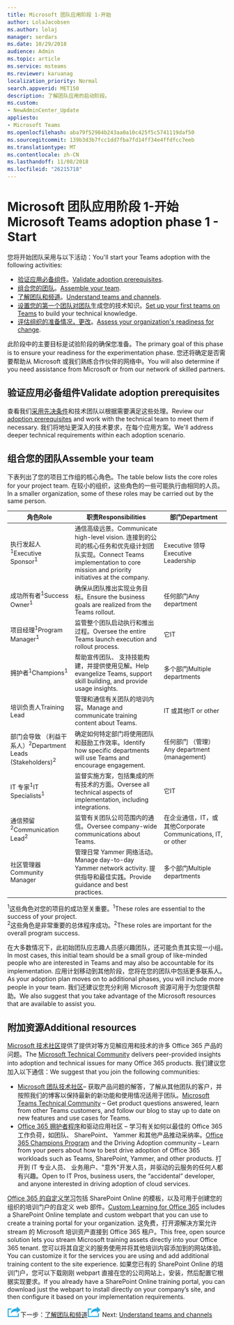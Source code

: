 ```yaml
---
title: Microsoft 团队应用阶段 1-开始
author: LolaJacobsen
ms.author: lolaj
manager: serdars
ms.date: 10/29/2018
audience: Admin
ms.topic: article
ms.service: msteams
ms.reviewer: karuanag
localization_priority: Normal
search.appverid: MET150
description: 了解团队应用的启动阶段。
ms.custom:
- NewAdminCenter_Update
appliesto:
- Microsoft Teams
ms.openlocfilehash: aba79f52984b243aa0a10c425f5c5741119daf50
ms.sourcegitcommit: 139b3d3b7fcc1dd7fba7fd14ff34e4ffdfcc7eeb
ms.translationtype: MT
ms.contentlocale: zh-CN
ms.lasthandoff: 11/08/2018
ms.locfileid: "26215718"
---
```

# <a name="microsoft-teams-adoption-phase-1---start"></a><span data-ttu-id="9c3ea-103">Microsoft 团队应用阶段 1-开始</span><span class="sxs-lookup"><span data-stu-id="9c3ea-103">Microsoft Teams adoption phase 1 - Start</span></span>

<span data-ttu-id="9c3ea-104">您将开始团队采用与以下活动：</span><span class="sxs-lookup"><span data-stu-id="9c3ea-104">You'll start your Teams adoption with the following activities:</span></span>

- <span data-ttu-id="9c3ea-105">[验证应用必备组件](#validate-adoption-prerequisites)。</span><span class="sxs-lookup"><span data-stu-id="9c3ea-105">[Validate adoption prerequisites](#validate-adoption-prerequisites).</span></span>
- <span data-ttu-id="9c3ea-106">[组合您的团队](#assemble-your-team)。</span><span class="sxs-lookup"><span data-stu-id="9c3ea-106">[Assemble your team](#assemble-your-team).</span></span>
- <span data-ttu-id="9c3ea-107">[了解团队和频道](teams-adoption-understand-teams-and-channels.md)。</span><span class="sxs-lookup"><span data-stu-id="9c3ea-107">[Understand teams and channels](teams-adoption-understand-teams-and-channels.md).</span></span>
- <span data-ttu-id="9c3ea-108">[设置您的第一个团队对团队](teams-adoption-your-first-teams.md)生成您的技术知识。</span><span class="sxs-lookup"><span data-stu-id="9c3ea-108">[Set up your first teams on Teams](teams-adoption-your-first-teams.md) to build your technical knowledge.</span></span>
- <span data-ttu-id="9c3ea-109">[评估组织的准备情况，更改](teams-adoption-assess-readiness.md)。</span><span class="sxs-lookup"><span data-stu-id="9c3ea-109">[Assess your organization's readiness for change](teams-adoption-assess-readiness.md).</span></span>

<span data-ttu-id="9c3ea-110">此阶段中的主要目标是试验阶段的确保您准备。</span><span class="sxs-lookup"><span data-stu-id="9c3ea-110">The primary goal of this phase is to ensure your readiness for the experimentation phase.</span></span> <span data-ttu-id="9c3ea-111">您还将确定是否需要帮助从 Microsoft 或我们熟练合作伙伴的网络中。</span><span class="sxs-lookup"><span data-stu-id="9c3ea-111">You will also determine if you need assistance from Microsoft or from our network of skilled partners.</span></span>  

## <a name="validate-adoption-prerequisites"></a><span data-ttu-id="9c3ea-112">验证应用必备组件</span><span class="sxs-lookup"><span data-stu-id="9c3ea-112">Validate adoption prerequisites</span></span>

<span data-ttu-id="9c3ea-113">查看我们[采用先决条件](teams-adoption-get-started.md#adoption-prerequisites)和技术团队以根据需要满足这些处理。</span><span class="sxs-lookup"><span data-stu-id="9c3ea-113">Review our [adoption prerequisites](teams-adoption-get-started.md#adoption-prerequisites) and work with the technical team to meet them if necessary.</span></span> <span data-ttu-id="9c3ea-114">我们将地址更深入的技术要求，在每个应用方案。</span><span class="sxs-lookup"><span data-stu-id="9c3ea-114">We'll address deeper technical requirements within each adoption scenario.</span></span>

## <a name="assemble-your-team"></a><span data-ttu-id="9c3ea-115">组合您的团队</span><span class="sxs-lookup"><span data-stu-id="9c3ea-115">Assemble your team</span></span>

<span data-ttu-id="9c3ea-116">下表列出了您的项目工作组的核心角色。</span><span class="sxs-lookup"><span data-stu-id="9c3ea-116">The table below lists the core roles for your project team.</span></span> <span data-ttu-id="9c3ea-117">在较小的组织，这些角色的一些可能执行由相同的人员。</span><span class="sxs-lookup"><span data-stu-id="9c3ea-117">In a smaller organization, some of these roles may be carried out by the same person.</span></span>

| <span data-ttu-id="9c3ea-118">角色</span><span class="sxs-lookup"><span data-stu-id="9c3ea-118">Role</span></span> | <span data-ttu-id="9c3ea-119">职责</span><span class="sxs-lookup"><span data-stu-id="9c3ea-119">Responsibilities</span></span> | <span data-ttu-id="9c3ea-120">部门</span><span class="sxs-lookup"><span data-stu-id="9c3ea-120">Department</span></span> |
| ---- | ---------------- | ---------- |
| <span data-ttu-id="9c3ea-121">执行发起人<sup>1</sup></span><span class="sxs-lookup"><span data-stu-id="9c3ea-121">Executive Sponsor<sup>1</sup></span></span> | <span data-ttu-id="9c3ea-122">通信高级远景。</span><span class="sxs-lookup"><span data-stu-id="9c3ea-122">Communicate high-level vision.</span></span> <span data-ttu-id="9c3ea-123">连接到的公司的核心任务和优先级计划团队实现。</span><span class="sxs-lookup"><span data-stu-id="9c3ea-123">Connect Teams implementation to core mission and priority initiatives at the company.</span></span> | <span data-ttu-id="9c3ea-124">Executive 领导</span><span class="sxs-lookup"><span data-stu-id="9c3ea-124">Executive Leadership</span></span> |
| <span data-ttu-id="9c3ea-125">成功所有者<sup>1</sup></span><span class="sxs-lookup"><span data-stu-id="9c3ea-125">Success Owner<sup>1</sup></span></span> | <span data-ttu-id="9c3ea-126">确保从团队推出实现业务目标。</span><span class="sxs-lookup"><span data-stu-id="9c3ea-126">Ensure the business goals are realized from the Teams rollout.</span></span> | <span data-ttu-id="9c3ea-127">任何部门</span><span class="sxs-lookup"><span data-stu-id="9c3ea-127">Any department</span></span> |
| <span data-ttu-id="9c3ea-128">项目经理<sup>1</sup></span><span class="sxs-lookup"><span data-stu-id="9c3ea-128">Program Manager<sup>1</sup></span></span> | <span data-ttu-id="9c3ea-129">监管整个团队启动执行和推出过程。</span><span class="sxs-lookup"><span data-stu-id="9c3ea-129">Oversee the entire Teams launch execution and rollout process.</span></span> | <span data-ttu-id="9c3ea-130">它</span><span class="sxs-lookup"><span data-stu-id="9c3ea-130">IT</span></span> |
| <span data-ttu-id="9c3ea-131">拥护者<sup>1</sup></span><span class="sxs-lookup"><span data-stu-id="9c3ea-131">Champions<sup>1</sup></span></span> | <span data-ttu-id="9c3ea-132">帮助宣传团队、 支持技能构建，并提供使用见解。</span><span class="sxs-lookup"><span data-stu-id="9c3ea-132">Help evangelize Teams, support skill building, and provide usage insights.</span></span> | <span data-ttu-id="9c3ea-133">多个部门</span><span class="sxs-lookup"><span data-stu-id="9c3ea-133">Multiple departments</span></span> |
| <span data-ttu-id="9c3ea-134">培训负责人</span><span class="sxs-lookup"><span data-stu-id="9c3ea-134">Training Lead</span></span> | <span data-ttu-id="9c3ea-135">管理和通信有关团队的培训内容。</span><span class="sxs-lookup"><span data-stu-id="9c3ea-135">Manage and communicate training content about Teams.</span></span> | <span data-ttu-id="9c3ea-136">IT 或其他</span><span class="sxs-lookup"><span data-stu-id="9c3ea-136">IT or other</span></span> |
| <span data-ttu-id="9c3ea-137">部门会导致 （利益干系人）<sup>2</sup></span><span class="sxs-lookup"><span data-stu-id="9c3ea-137">Department Leads (Stakeholders)<sup>2</sup></span></span> | <span data-ttu-id="9c3ea-138">确定如何特定部门将使用团队和鼓励工作效率。</span><span class="sxs-lookup"><span data-stu-id="9c3ea-138">Identify how specific departments will use Teams and encourage engagement.</span></span> | <span data-ttu-id="9c3ea-139">任何部门 （管理）</span><span class="sxs-lookup"><span data-stu-id="9c3ea-139">Any department (management)</span></span> |
| <span data-ttu-id="9c3ea-140">IT 专家<sup>1</sup></span><span class="sxs-lookup"><span data-stu-id="9c3ea-140">IT Specialists<sup>1</sup></span></span> | <span data-ttu-id="9c3ea-141">监督实施方案，包括集成的所有技术的方面。</span><span class="sxs-lookup"><span data-stu-id="9c3ea-141">Oversee all technical aspects of implementation, including integrations.</span></span> | <span data-ttu-id="9c3ea-142">它</span><span class="sxs-lookup"><span data-stu-id="9c3ea-142">IT</span></span> |
| <span data-ttu-id="9c3ea-143">通信预留<sup>2</sup></span><span class="sxs-lookup"><span data-stu-id="9c3ea-143">Communication Lead<sup>2</sup></span></span> | <span data-ttu-id="9c3ea-144">监管有关团队公司范围内的通信。</span><span class="sxs-lookup"><span data-stu-id="9c3ea-144">Oversee company-wide communications about Teams.</span></span> | <span data-ttu-id="9c3ea-145">在企业通信，IT，或其他</span><span class="sxs-lookup"><span data-stu-id="9c3ea-145">Corporate Communications, IT, or other</span></span> |
| <span data-ttu-id="9c3ea-146">社区管理器</span><span class="sxs-lookup"><span data-stu-id="9c3ea-146">Community Manager</span></span> | <span data-ttu-id="9c3ea-147">管理日常 Yammer 网络活动。</span><span class="sxs-lookup"><span data-stu-id="9c3ea-147">Manage day-to-day Yammer network activity.</span></span> <span data-ttu-id="9c3ea-148">提供指导和最佳实践。</span><span class="sxs-lookup"><span data-stu-id="9c3ea-148">Provide guidance and best practices.</span></span> | <span data-ttu-id="9c3ea-149">多个部门</span><span class="sxs-lookup"><span data-stu-id="9c3ea-149">Multiple departments</span></span> |

<span data-ttu-id="9c3ea-150"><sup>1</sup>这些角色对您的项目的成功至关重要。</span><span class="sxs-lookup"><span data-stu-id="9c3ea-150"><sup>1</sup>These roles are essential to the success of your project.</span></span></br>
<span data-ttu-id="9c3ea-151"><sup>2</sup>这些角色是非常重要的总体程序成功。</span><span class="sxs-lookup"><span data-stu-id="9c3ea-151"><sup>2</sup>These roles are important for the overall program success.</span></span>

<span data-ttu-id="9c3ea-152">在大多数情况下，此初始团队应志趣人员感兴趣团队，还可能负责其实现一小组。</span><span class="sxs-lookup"><span data-stu-id="9c3ea-152">In most cases, this initial team should be a small group of like-minded people who are interested in Teams and may also be accountable for its implementation.</span></span> <span data-ttu-id="9c3ea-153">应用计划移动到其他阶段，您将在您的团队中包括更多联系人。</span><span class="sxs-lookup"><span data-stu-id="9c3ea-153">As your adoption plan moves on to additional phases, you will include more people in your team.</span></span> <span data-ttu-id="9c3ea-154">我们还建议您充分利用 Microsoft 资源可用于为您提供帮助。</span><span class="sxs-lookup"><span data-stu-id="9c3ea-154">We also suggest that you take advantage of the Microsoft resources that are available to assist you.</span></span> 

## <a name="additional-resources"></a><span data-ttu-id="9c3ea-155">附加资源</span><span class="sxs-lookup"><span data-stu-id="9c3ea-155">Additional resources</span></span>

<span data-ttu-id="9c3ea-156">[Microsoft 技术社区](https://aka.ms/TechCommunity)提供了提供对等方见解应用和技术的许多 Office 365 产品的问题。</span><span class="sxs-lookup"><span data-stu-id="9c3ea-156">The [Microsoft Technical Community](https://aka.ms/TechCommunity) delivers peer-provided insights into adoption and technical issues for many Office 365 products.</span></span> <span data-ttu-id="9c3ea-157">我们建议您加入以下通信：</span><span class="sxs-lookup"><span data-stu-id="9c3ea-157">We suggest that you join the following communities:</span></span>

- <span data-ttu-id="9c3ea-158">[Microsoft 团队技术社区](https://aka.ms/TeamsCommunity)– 获取产品问题的解答，了解从其他团队的客户，并按照我们的博客以保持最新的新功能和使用情况适用于团队。</span><span class="sxs-lookup"><span data-stu-id="9c3ea-158">[Microsoft Teams Technical Community](https://aka.ms/TeamsCommunity) – Get product questions answered, learn from other Teams customers, and follow our blog to stay up to date on new features and use cases for Teams.</span></span> 
- <span data-ttu-id="9c3ea-159">[Office 365 拥护者程序](https://aka.ms/O365Champions)和驱动应用社区 – 学习有关如何以最佳的 Office 365 工作负荷，如团队、 SharePoint、 Yammer 和其他产品推动采纳率。</span><span class="sxs-lookup"><span data-stu-id="9c3ea-159">[Office 365 Champions Program](https://aka.ms/O365Champions) and the Driving Adoption community – Learn from your peers about how to best drive adoption of Office 365 workloads such as Teams, SharePoint, Yammer, and other products.</span></span> <span data-ttu-id="9c3ea-160">打开到 IT 专业人员、 业务用户、"意外"开发人员，并驱动的云服务的任何人都有兴趣。</span><span class="sxs-lookup"><span data-stu-id="9c3ea-160">Open to IT Pros, business users, the “accidental” developer, and anyone interested in driving adoption of cloud services.</span></span>  

<span data-ttu-id="9c3ea-161">[Office 365 的自定义学习](https://aka.ms/CLO365)包括 SharePoint Online 的模板，以及可用于创建您的组织的培训门户的自定义 web 部件。</span><span class="sxs-lookup"><span data-stu-id="9c3ea-161">[Custom Learning for Office 365](https://aka.ms/CLO365) includes a SharePoint Online template and custom webpart that you can use to create a training portal for your organization.</span></span> <span data-ttu-id="9c3ea-162">这免费，打开源解决方案允许 stream 的 Microsoft 培训资产直接到 Office 365 租户。</span><span class="sxs-lookup"><span data-stu-id="9c3ea-162">This free, open source solution lets you stream Microsoft training assets directly into your Office 365 tenant.</span></span> <span data-ttu-id="9c3ea-163">您可以将其自定义的服务使用并将其他培训内容添加到的网站体验。</span><span class="sxs-lookup"><span data-stu-id="9c3ea-163">You can customize it for the services you are using and add additional training content to the site experience.</span></span> <span data-ttu-id="9c3ea-164">如果您已有的 SharePoint Online 的培训门户，您可以下载刚刚 webpart 直接在您的公司网站上，安装，然后配置它根据实现要求。</span><span class="sxs-lookup"><span data-stu-id="9c3ea-164">If you already have a SharePoint Online training portal, you can download just the webpart to install directly on your company’s site, and then configure it based on your implementation requirements.</span></span>  

<span data-ttu-id="9c3ea-165">![下一步步骤图标](media/teams-adoption-next-icon.png)下一步：[了解团队和频道](teams-adoption-understand-teams-and-channels.md)</span><span class="sxs-lookup"><span data-stu-id="9c3ea-165">![Next Steps icon](media/teams-adoption-next-icon.png) Next: [Understand teams and channels](teams-adoption-understand-teams-and-channels.md)</span></span>